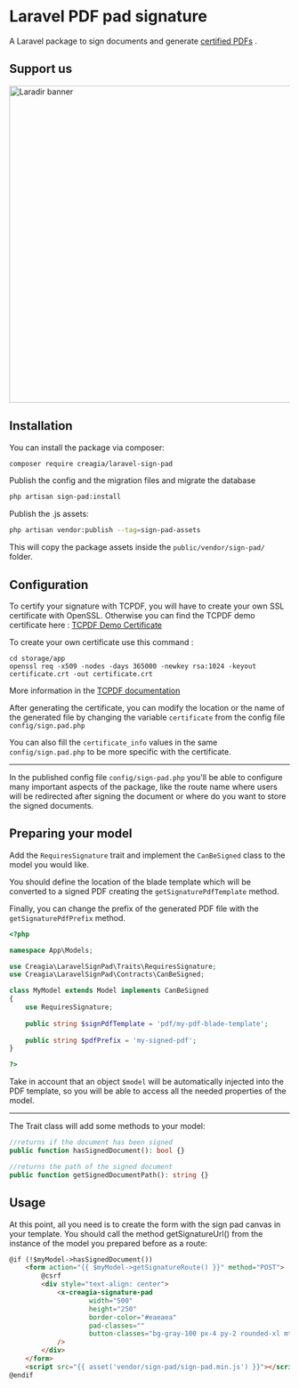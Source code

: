# Laravel PDF pad signature

A Laravel package to sign documents and generate
 [certified PDFs](https://www.prepressure.com/pdf/basics/certified-pdf#:~:text=A%20Certified%20PDF%20is%20a,errors%20or%20notifications%20were%20generated)
.

## Support us
[<img width="570" alt="Laradir banner" src="https://user-images.githubusercontent.com/240932/189903723-2c015907-b8c9-4ff7-b6e6-2c8cf10aea16.png">](https://laradir.com/?utm_campaign=github&utm_medium=banner&utm_term=laravel-web-mailer)

## Installation

You can install the package via composer:

```bash
composer require creagia/laravel-sign-pad
```

Publish the config and the migration files and migrate the database

```bash
php artisan sign-pad:install
```

Publish the .js assets:

```bash
php artisan vendor:publish --tag=sign-pad-assets
```

This will copy the package assets inside the `public/vendor/sign-pad/` folder.

## Configuration

To certify your signature with TCPDF, you will have to create your own SSL certificate with OpenSSL. Otherwise you can
find the TCPDF demo certificate
here : [TCPDF Demo Certificate](https://github.com/tecnickcom/TCPDF/blob/main/examples/data/cert/tcpdf.crt)

To create your own certificate use this command :

```
cd storage/app
openssl req -x509 -nodes -days 365000 -newkey rsa:1024 -keyout certificate.crt -out certificate.crt
```

More information in the [TCPDF documentation](https://tcpdf.org/examples/example_052/)

After generating the certificate, you can modify the location or the name of the generated file by changing the variable `certificate` from
the config file `config/sign.pad.php`

You can also fill the `certificate_info` values in the same `config/sign.pad.php` to be more specific with the certificate.

********

In the published config file `config/sign-pad.php` you'll be able to configure many important aspects of the package, like the route name where users will be redirected after signing the document or where do you want to store the signed documents.

## Preparing your model

Add the `RequiresSignature` trait and implement the `CanBeSigned` class to the model you would like.

You should define the location of the blade template which will be converted to a signed PDF creating the `getSignaturePdfTemplate` method.

Finally, you can change the prefix of the generated PDF file with the `getSignaturePdfPrefix` method.

```php
<?php

namespace App\Models;

use Creagia\LaravelSignPad\Traits\RequiresSignature;
use Creagia\LaravelSignPad\Contracts\CanBeSigned;

class MyModel extends Model implements CanBeSigned
{
    use RequiresSignature;
    
    public string $signPdfTemplate = 'pdf/my-pdf-blade-template';
    
    public string $pdfPrefix = 'my-signed-pdf';
}

?>
```

Take in account that an object `$model` will be automatically injected into the PDF template, so you will be able to access all the needed properties of the model.

*******

The Trait class will add some methods to your model:
```php
//returns if the document has been signed
public function hasSignedDocument(): bool {}

//returns the path of the signed document
public function getSignedDocumentPath(): string {} 
```

## Usage

At this point, all you need is to create the form with the sign pad canvas in your template. You should call the method getSignatureUrl() from the instance of the model you prepared before as a route:

```html
@if (!$myModel->hasSignedDocument())
    <form action="{{ $myModel->getSignatureRoute() }}" method="POST">
        @csrf
        <div style="text-align: center">
            <x-creagia-signature-pad
                    width="500"
                    height="250"
                    border-color="#eaeaea"
                    pad-classes=""
                    button-classes="bg-gray-100 px-4 py-2 rounded-xl mt-4"
            />
        </div>
    </form>
    <script src="{{ asset('vendor/sign-pad/sign-pad.min.js') }}"></script>
@endif
```